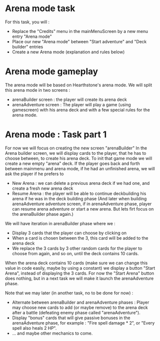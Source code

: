 # Arena mode task

For this task, you will :
- Replace the "Credits" menu in the mainMenuScreen by a new menu entry "Arena mode"
- Place our new "Arena mode" between "Start adventure" and "Deck builder" entries
- Create a new Arena mode (explanation and rules below)

# Arena mode gameplay
The arena mode will be based on Hearthstone's arena mode.
We will split this arena mode in two screens :
- arenaBuilder screen : the player will create its arena deck
- arenaAdventure screen : The player will play a game (using gamescreen) with his arena deck and with a few special rules for the arena mode.

# Arena mode : Task part 1

For now we will focus on creating the new screen "arenaBuilder"
In the Arena builder screen, we will display cards to the player, that he has to choose between, to create his arena deck.
To init that game mode we will create a new empty "arena" deck.
If the player goes back and forth between mainmenu and arena mode, if he had an unfinished arena, we will ask the player if he prefers to
- New Arena : we can delete a previous arena deck if we had one, and create a fresh new arena deck
- Resume Arena : the player will be able to continue deckbuilding his arena if he was in the deck building phase
(And later when building arenaAdventure adventure screen, if in arenaAdventure phase, player can resume arena adventure or start a new arena. But lets firt focus on the arenaBuilder phase again.)

We will have iteration in arenaBuilder phase where we :
- Display 3 cards that the player can choose by clicking on
- When a card is chosen between the 3, this card will be added to the arena deck
- We replace the 3 cards by 3 other random cards for the player to choose from again, and so on, until the deck contains 10 cards.

When the arena deck contains 10 cards (make sure we can change this value in code easily, maybe by using a constant) we display a button "Start Arena", instead of displaying the 3 cards.
For now the "Start Arena" button does nothing, but in a next task we will make it launch the arenaAdventure phase.

Note that we may later (in another task, no to be done for now) :
- Alternate between arenaBuilder and arenaAdventure phases : Player may choose new cards to add (or maybe remove) to the arena deck after a battle (defeating enemy phase called "arenaAdventure").
- Display "bonus" cards that will give passive bonuses in the arenaAdventure phase, for example : "Fire spell damage * 2", or "Every spell also heals 2 HP".
- ... and maybe other mechanics to come.